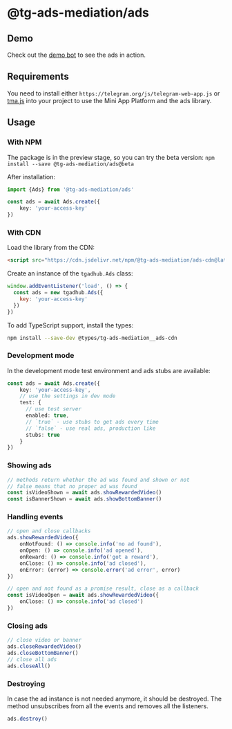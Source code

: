# @tg-ads-mediation/ads

## Demo

Check out the [demo bot](https://t.me/AdsInMiniAppsDemoBot) to see the ads in action.

## Requirements

You need to install either `https://telegram.org/js/telegram-web-app.js` or [tma.js](https://github.com/Telegram-Mini-Apps/tma.js) into your project to use the Mini App Platform and the ads library.

## Usage

### With NPM

The package is in the preview stage, so you can try the beta version:
`npm install --save @tg-ads-mediation/ads@beta`

After installation:

```typescript
import {Ads} from '@tg-ads-mediation/ads'

const ads = await Ads.create({
    key: 'your-access-key'
})
```

### With CDN

Load the library from the CDN:

```html
<script src="https://cdn.jsdelivr.net/npm/@tg-ads-mediation/ads-cdn@latest/dist/ads.js"></script>
```

Create an instance of the `tgadhub.Ads` class:

```javascript
window.addEventListener('load', () => {
  const ads = new tgadhub.Ads({
    key: 'your-access-key'
  })
})
```

To add TypeScript support, install the types:

```bash
npm install --save-dev @types/tg-ads-mediation__ads-cdn
```

### Development mode

In the development mode test environment and ads stubs are available:

```typescript
const ads = await Ads.create({
    key: 'your-access-key',
    // use the settings in dev mode
    test: {
      // use test server
      enabled: true,
      // `true` - use stubs to get ads every time
      // `false` - use real ads, production like
      stubs: true
    }
})
```

### Showing ads

```typescript
// methods return whether the ad was found and shown or not
// false means that no proper ad was found
const isVideoShown = await ads.showRewardedVideo()
const isBannerShown = await ads.showBottomBanner()
```

### Handling events

```typescript
// open and close callbacks
ads.showRewardedVideo({
    onNotFound: () => console.info('no ad found'),
    onOpen: () => console.info('ad opened'),
    onReward: () => console.info('got a reward'),
    onClose: () => console.info('ad closed'),
    onError: (error) => console.error('ad error', error)
})

// open and not found as a promise result, close as a callback
const isVideoOpen = await ads.showRewardedVideo({
    onClose: () => console.info('ad closed')
})
```

### Closing ads

```typescript
// close video or banner
ads.closeRewardedVideo()
ads.closeBottomBanner()
// close all ads
ads.closeAll()
```

### Destroying

In case the ad instance is not needed anymore, it should be destroyed. The method unsubscribes from all the events and removes all the listeners.

```typescript
ads.destroy()
```
